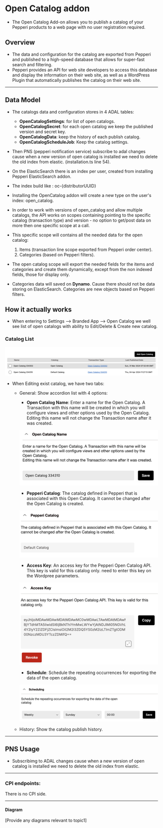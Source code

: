 # Open Catalog addon

- The Open Catalog Add-on allows you to publish a catalog of your Pepperi products to a web page with no user registration required.

## Overview

- The data and configuration for the catalog are exported from Pepperi and published to a high-speed database that allows for super-fast search and filtering.<br>
- Pepperi provides an API for web site developers to access this database and display the information on their web site, as well as a WordPress Plugin that automatically publishes the catalog on their web site.

---

## Data Model

- The catalogs data and configuration  stores in 4 ADAL tables:
    - **OpenCatalogSettings**: for list of open catalogs.
    - **OpenCatalogSecret**: for each open catalog we keep the published version and secret key.
    - **OpenCatalogData**: keep the history of each publish catalog.
    - **OpenCatalogScheduleJob**: Keep the catalog settings.

- Then PNS (pepperi notification service) subscribe to adal changes cause when a new version of open catalog is installed we need to delete the old index from elastic. (installation.ts line 54).
- On the ElasticSearch there is an index per user, created from installing Pepperi ElasticSearch addon.
- The index build like : oc-{distributorUUID}
- Installing the OpenCatalog addon will create a new type on the user's index: open_catalog.
- In order to work with versions of open_catalog and allow multiple catalogs, the API works on scopes containing pointing to the specific catalog (transaction type) and version - no option to get/post data on more then one specific scope at a call.
- This specific scope will contains all the needed data for the open catalog:
    1. Items (transaction line scope exported from Pepperi order center).
    2. Categories (based on Pepperi filters).
- The open catalog scope will export the needed fields for the items and categories and create them dynamically, except from the non indexed fields, those for display only.
- Categories data will saved on **Dynamo**. Cause there should not be data storing on ElasticSearch. Categories are new objects based on Pepperi filters.

## How it actually works

- When entering to Settings --> Branded App --> Open Catalog we well see list of open catalogs with ability to Edit/Delete & Create new catalog.

### Catalog List
![alt text](image.png)

- When Editing exist catalog, we have two tabs:

    - General: Show accordion list with 4 options:
        - **Open Catalog Name**: Enter a name for the Open Catalog. A Transaction with this name will be created in which you will configure views and other options used by the Open Catalog. Editing this name will not change the Transaction name after it was created.
        
        ![alt text](image-4.png)

        - **Pepperi Catalog**: The catalog defined in Pepperi that is associated with this Open Catalog. It cannot be changed after the Open Catalog is created.
        
        ![alt text](image-3.png)

        - **Access Key**:  An access key for the Pepperi Open Catalog API. This key is valid for this catalog only. need to enter this key on the Wordpree parameters.
        
        ![alt text](image-2.png)

        - **Schedule**: Schedule the repeating occurrences for exporting the data of the open catalog.

        ![alt text](image-1.png)
    - History: Show the catalog publish history.

---

## PNS Usage

- Subscribimg to ADAL changes cause when a new version of open catalog is installed we need to delete the old index from elastic.

___________________________________________________________
### CPI endpoints:

There is no CPI side.
_____________________________________________________________
#### Diagram

[Provide any diagrams relevant to topic1]
